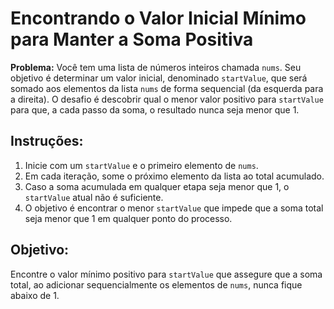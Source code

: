 # Encontrando o Valor Inicial Mínimo para Manter a Soma Positiva

**Problema:** Você tem uma lista de números inteiros chamada `nums`. Seu objetivo é determinar um valor inicial, denominado `startValue`, que será somado aos elementos da lista `nums` de forma sequencial (da esquerda para a direita). O desafio é descobrir qual o menor valor positivo para `startValue` para que, a cada passo da soma, o resultado nunca seja menor que 1.

## Instruções:
1. Inicie com um `startValue` e o primeiro elemento de `nums`.
2. Em cada iteração, some o próximo elemento da lista ao total acumulado.
3. Caso a soma acumulada em qualquer etapa seja menor que 1, o `startValue` atual não é suficiente.
4. O objetivo é encontrar o menor `startValue` que impede que a soma total seja menor que 1 em qualquer ponto do processo.

## Objetivo:
Encontre o valor mínimo positivo para `startValue` que assegure que a soma total, ao adicionar sequencialmente os elementos de `nums`, nunca fique abaixo de 1.
